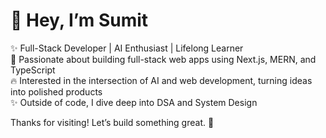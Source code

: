# 👋 Hey, I’m Sumit

✨ Full-Stack Developer | AI Enthusiast | Lifelong Learner  
🌟 Passionate about building full-stack web apps using Next.js, MERN, and TypeScript  
🔥 Interested in the intersection of AI and web development, turning ideas into polished products  
✨ Outside of code, I dive deep into DSA and System Design  

Thanks for visiting! Let’s build something great. 🚀
